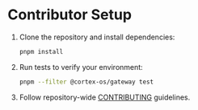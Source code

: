 # Contributor Setup

1. Clone the repository and install dependencies:
   ```bash
   pnpm install
   ```
2. Run tests to verify your environment:
   ```bash
   pnpm --filter @cortex-os/gateway test
   ```
3. Follow repository-wide [CONTRIBUTING](../../CONTRIBUTING.md) guidelines.
